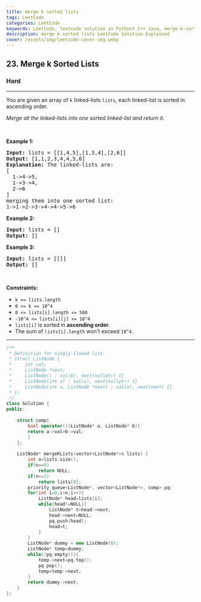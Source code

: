 ```yaml
---
title: merge k sorted lists
tags: LeetCode
categories: LeetCode
keywords: LeetCode, leetcode solution in Python3 C++ Java, merge-k-sorted-lists solution
description: merge k sorted lists LeetCode Solution Explained
cover: /assets/img/leetcode-cover-img.webp
---
```





<h2>23. Merge k Sorted Lists</h2><h3>Hard</h3><hr><div><p>You are given an array of <code>k</code> linked-lists <code>lists</code>, each linked-list is sorted in ascending order.</p>

<p><em>Merge all the linked-lists into one sorted linked-list and return it.</em></p>

<p>&nbsp;</p>
<p><strong>Example 1:</strong></p>

<pre><strong>Input:</strong> lists = [[1,4,5],[1,3,4],[2,6]]
<strong>Output:</strong> [1,1,2,3,4,4,5,6]
<strong>Explanation:</strong> The linked-lists are:
[
  1-&gt;4-&gt;5,
  1-&gt;3-&gt;4,
  2-&gt;6
]
merging them into one sorted list:
1-&gt;1-&gt;2-&gt;3-&gt;4-&gt;4-&gt;5-&gt;6
</pre>

<p><strong>Example 2:</strong></p>

<pre><strong>Input:</strong> lists = []
<strong>Output:</strong> []
</pre>

<p><strong>Example 3:</strong></p>

<pre><strong>Input:</strong> lists = [[]]
<strong>Output:</strong> []
</pre>

<p>&nbsp;</p>
<p><strong>Constraints:</strong></p>

<ul>
	<li><code>k == lists.length</code></li>
	<li><code>0 &lt;= k &lt;= 10^4</code></li>
	<li><code>0 &lt;= lists[i].length &lt;= 500</code></li>
	<li><code>-10^4 &lt;= lists[i][j] &lt;= 10^4</code></li>
	<li><code>lists[i]</code> is sorted in <strong>ascending order</strong>.</li>
	<li>The sum of <code>lists[i].length</code> won't exceed <code>10^4</code>.</li>
</ul>
</div>

---




```cpp
/**
 * Definition for singly-linked list.
 * struct ListNode {
 *     int val;
 *     ListNode *next;
 *     ListNode() : val(0), next(nullptr) {}
 *     ListNode(int x) : val(x), next(nullptr) {}
 *     ListNode(int x, ListNode *next) : val(x), next(next) {}
 * };
 */
class Solution {
public:
    
    struct comp{
        bool operator()(ListNode* a, ListNode* b){
        return a->val>b->val;
        }
    };
    
    ListNode* mergeKLists(vector<ListNode*>& lists) {
        int n=lists.size();
        if(n==0)
            return NULL;
        if(n==1)
            return lists[0];
        priority_queue<ListNode*, vector<ListNode*>, comp> pq;
        for(int i=0;i<n;i++){
            ListNode* head=lists[i];
            while(head!=NULL){
                ListNode* t=head->next;
                head->next=NULL;
                pq.push(head);
                head=t;
            }
        }
        ListNode* dummy = new ListNode(0);
        ListNode* temp=dummy;
        while(!pq.empty()){
            temp->next=pq.top();
            pq.pop();
            temp=temp->next;
        }
        return dummy->next;
    }
};
```
